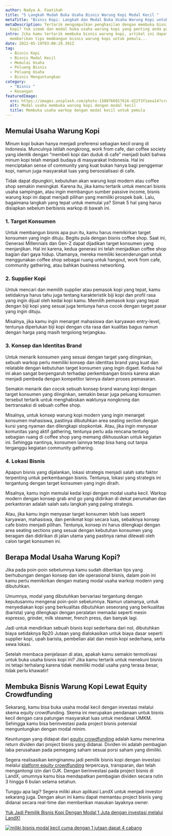 ```yaml
---
author: Nadya A. Faatihah
title: "5 Langkah Mudah Buka Usaha Bisnis Warung Kopi Modal Kecil "
metaTitle: "Bisnis Kopi: Langkah dan Modal Buka Usaha Warung Kopi untuk Pemula"
metaDescription: Tertarik mengumpulkan penghasilan dengan membuka bisnis warung
  kopi? Yuk simak dan modal buka usaha warung kopi yang penting anda pahami
intro: Jika kamu tertarik membuka bisnis warung kopi, artikel ini dapat
  memberikan tips membangun bisnis warung kopi untuk pemula...
date: 2022-05-19T03:00:29.391Z
tag:
  - Bisnis Kopi
  - Bisnis Modal Kecil
  - Memulai Usaha
  - Peluang Bisnis
  - Peluang Usaha
  - Bisnis Menguntungkan
category:
  - "Bisnis "
  - Keuangan
featuredImage:
  src: https://images.unsplash.com/photo-1508766917616-d22f3f1eea14?crop=entropy&cs=tinysrgb&fm=jpg&ixlib=rb-1.2.1&q=80&raw_url=true&ixid=MnwxMjA3fDB8MHxwaG90by1wYWdlfHx8fGVufDB8fHx8&auto=format&fit=crop&w=870
  alt: Modal usaha membuka warung kopi dengan modal kecil
  title: Membuka usaha warkop dengan modal kecil untuk pemula
---
```

## Memulai Usaha Warung Kopi

Minum kopi bukan hanya menjadi preferensi sebagian kecil orang di Indonesia. Munculnya istilah nongkrong, work from cafe, dan coffee society yang identik dengan “membeli kopi dan duduk di cafe” menjadi bukti bahwa minum kopi telah menjadi budaya di masyarakat Indonesia. Hal ini menciptakan sense of community yang kuat bukan hanya bagi penggemar kopi, namun juga masyarakat luas yang bersosialisasi di cafe. 

Tidak dapat dipungkiri, kebutuhan akan warung kopi modern atau coffee shop semakin meningkat. Karena itu, jika kamu tertarik untuk mencari bisnis usaha sampingan, atau ingin membangun sumber passive income, bisnis warung kopi ini dapat menjadi pilihan yang memiliki prospek baik. Lalu, bagaimana langkah yang tepat untuk memulai ya? Simak 5 hal yang harus disiapkan sebelum berbisnis warkop di bawah ini.

### 1. Target Konsumen

Untuk membangun bisnis apa pun itu, kamu harus memikirkan target konsumen yang ingin dituju. Begitu pula dengan bisnis coffee shop. Saat ini, Generasi Millennials dan Gen-Z dapat dijadikan target konsumen yang menjanjikan. Hal ini karena, kedua generasi ini telah menjadikan coffee shop bagian dari gaya hidup. Utamanya, mereka memiliki kecenderungan untuk menggunakan coffee shop sebagai ruang untuk hangout, work from cafe, community gathering, atau bahkan business networking.

### 2. Supplier Kopi

Untuk mencari dan memilih supplier atau pemasok kopi yang tepat, kamu setidaknya harus tahu juga tentang karakteristik biji kopi dan profil rasa yang ingin dijual oleh kedai kopi kamu. Memilih pemasok kopi yang tepat dengan biji kopi yang sesuai juga tentunya harus cocok dengan target pasar yang ingin dituju.

Misalnya, jika kamu ingin menarget mahasiswa dan karyawan entry-level, tentunya diperlukan biji kopi dengan cita rasa dan kualitas bagus namun dengan harga yang masih tergolong terjangkau.

### 3. Konsep dan Identitas Brand

Untuk menarik konsumen yang sesuai dengan target yang diinginkan, sebuah warkop perlu memiliki konsep dan identitas brand yang kuat dan relatable dengan kebutuhan target konsumen yang ingin digaet. Kedua hal ini akan sangat berpengaruh terhadap perkembangan bisnis karena akan menjadi pembeda dengan kompetitor lainnya dalam proses pemasaran.

Semakin menarik dan cocok sebuah konsep brand warung kopi dengan target konsumen yang diinginkan, semakin besar juga peluang konsumen tersebut tertarik untuk menghabiskan waktunya nongkrong dan bertransaksi di sebuah coffee shop.

Misalnya, untuk konsep warung kopi modern yang ingin menarget konsumen mahasiswa, pastinya dibutuhkan area seating section dengan kursi yang nyaman dan dilengkapi stopkontak. Atau, jika ingin menyasar komunitas yang aktif gathering, tentunya perlu ada rencana tentang sebagian ruang di coffee shop yang memang dikhususkan untuk kegiatan ini. Sehingga nantinya, konsumen lainnya tetap bisa hang out tanpa terganggu kegiatan community gathering.

### 4. Lokasi Bisnis

Apapun bisnis yang dijalankan, lokasi strategis menjadi salah satu faktor terpenting untuk perkembangan bisnis. Tentunya, lokasi yang strategis ini tergantung dengan target konsumen yang ingin diraih. 

Misalnya, kamu ingin memulai kedai kopi dengan modal usaha kecil. Warkop modern dengan konsep grab and go yang didirikan di dekat perumahan dan perkantoran adalah salah satu langkah yang paling strategis. 

Atau, jika kamu ingin menyasar target konsumen lebih luas seperti karyawan, mahasiswa, dan penikmat kopi secara luas, sebaiknya konsep cafe bistro menjadi pilihan. Tentunya, konsep ini harus dilengkapi dengan area seating sections yang sesuai dengan kebutuhan konsumen yang beragam dan didirikan di jalan utama yang pastinya ramai dilewati oleh calon target konsumen ini.

## Berapa Modal Usaha Warung Kopi?

Jika pada poin-poin sebelumnya kamu sudah diberikan tips yang berhubungan dengan konsep dan ide operasional bisnis, dalam poin ini kamu perlu memikirkan dengan matang modal usaha warkop modern yang dibutuhkan. 

Umumnya, modal yang dibutuhkan bervariasi tergantung dengan keputusanmu mengenai poin-poin sebelumnya. Namun utamanya, untuk menyediakan kopi yang berkualitas dibutuhkan seseorang yang berkualitas (barista) yang dilengkapi dengan peralatan memadai seperti mesin espresso, grinder, milk steamer, french press, dan banyak lagi. 

Jadi untuk mendirikan sebuah bisnis kopi sederhana dari nol, dibutuhkan biaya setidaknya Rp20 Jutaan yang dialokasikan untuk biaya dasar seperti supplier kopi, upah barista, pembelian alat dan mesin kopi sederhana, serta sewa lokasi. 

Setelah membaca penjelasan di atas, apakah kamu semakin termotivasi untuk buka usaha bisnis kopi ini? Jika kamu tertarik untuk menekuni bisnis ini tetapi terhalang karena tidak memiliki modal usaha yang terasa besar, tidak perlu khawatir!

## Membuka Bisnis Warung Kopi Lewat Equity Crowdfunding

Sekarang, kamu bisa buka usaha modal kecil dengan investasi melalui skema equity crowdfunding. Skema ini merupakan pendanaan untuk bisnis kecil dengan cara patungan masyarakat luas untuk mendanai UMKM. Sehingga kamu bisa berinvestasi pada project bisnis potensial menguntungkan dengan modal minim. 

Keuntungan yang didapat dari [equity crowdfunding](https://www.landx.id/) adalah kamu menerima return dividen dari project bisnis yang didanai. Dividen ini adalah pembagian laba perusahaan pada pemegang saham sesuai porsi saham yang dimiliki.

Segera realisasikan keinginanmu jadi pemilik bisnis kopi dengan investasi melalui [platform equity crowdfunding](https://landx.id/) terpercaya, transparan, dan telah mengantongi izin dari OJK. Dengan berinvestasi pada project bisnis di LandX, umumnya kamu bisa mendapatkan pembagian dividen secara rutin 3 hingga 6 bulan selama setahun. 

Tunggu apa lagi? Segera miliki akun aplikasi LandX untuk menjadi investor sekarang juga. Dengan akun ini kamu dapat memantau project bisnis yang didanai secara real-time dan memberikan masukan layaknya owner. 

[Yuk Jadi Pemilik Bisnis Kopi Dengan Modal 1 Juta dengan investasi melalui LandX!](https://landx.id/project/?utm_source=Blog&utm_medium=organic+keyword&utm_campaign=blog&utm_id=Blog)

[![miliki bisnis modal kecil cuma dengan 1 jutaan dapat 4 cabang ](https://accountgram-production.sfo2.cdn.digitaloceanspaces.com/landx_ghost/2021/11/jadi-owner-bisnis-hanya-1-jutaan-dengan-cuan-yang-sangat-menjanjikan.png)](https://landx.id/project/?utm_source=Blog&utm_medium=organic+keyword&utm_campaign=blog&utm_id=Blog)